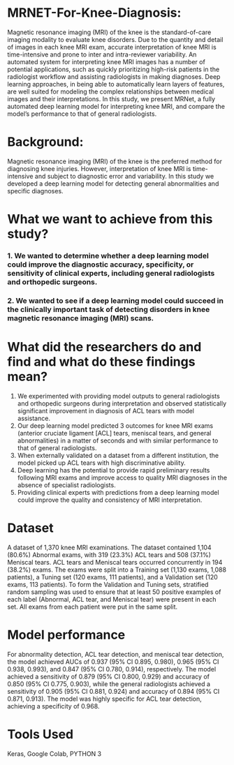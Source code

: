 # MRNET-For-Knee-Diagnosis:
Magnetic resonance imaging (MRI) of the knee is the standard-of-care imaging modality to evaluate knee disorders.
Due to the quantity and detail of images in each knee MRI exam, accurate interpretation of knee MRI is time-intensive and prone to inter and intra-reviewer variability.
An automated system for interpreting knee MRI images has a number of potential applications, such as quickly prioritizing high-risk patients in the radiologist workflow and assisting radiologists in making diagnoses.
Deep learning approaches, in being able to automatically learn layers of features, are well suited for modeling the complex relationships between medical images and their interpretations.
In this study, we present MRNet, a fully automated deep learning model for interpreting knee MRI, and compare the model’s performance to that of general radiologists.

# Background:
Magnetic resonance imaging (MRI) of the knee is the preferred method for diagnosing knee injuries. However, interpretation of knee MRI is time-intensive and
subject to diagnostic error and variability. In this study we developed a deep learning model for detecting general abnormalities and specific diagnoses.

# What we want to achieve from this study?
### 1. We wanted to determine whether a deep learning model could improve the diagnostic accuracy, specificity, or sensitivity of clinical experts, including general radiologists and orthopedic surgeons.
### 2. We wanted to see if a deep learning model could succeed in the clinically important task of detecting disorders in knee magnetic resonance imaging (MRI) scans.

# What did the researchers do and find and what do these findings mean?
1. We experimented with providing model outputs to general radiologists and orthopedic surgeons during interpretation and observed statistically significant
improvement in diagnosis of ACL tears with model assistance.
2. Our deep learning model predicted 3 outcomes for knee MRI exams (anterior cruciate ligament [ACL] tears, meniscal tears, and general abnormalities) in a matter of seconds and with similar performance to that of general radiologists.
3. When externally validated on a dataset from a different institution, the model picked up ACL tears with high discriminative ability.
4. Deep learning has the potential to provide rapid preliminary results following MRI exams and improve access to quality MRI diagnoses in the absence of specialist radiologists.
5. Providing clinical experts with predictions from a deep learning model could improve the quality and consistency of MRI interpretation.

# Dataset
A dataset of 1,370 knee MRI examinations. The dataset contained 1,104 (80.6%)
Abnormal exams, with 319 (23.3%) ACL tears and 508 (37.1%) Meniscal tears.
ACL tears and Meniscal tears occurred concurrently in 194 (38.2%) exams.
The exams were split into a Training set (1,130 exams, 1,088 patients), a Tuning set (120 exams, 111 patients), and a Validation set (120 exams, 113 patients).
To form the Validation and Tuning sets, stratified random sampling was used to ensure that at least 50 positive examples of each label (Abnormal, ACL tear, and Meniscal tear) were present in each set.
All exams from each patient were put in the same split.

# Model performance
For abnormality detection, ACL tear detection, and meniscal tear detection, the model achieved AUCs of 0.937 (95% CI 0.895, 0.980), 0.965 (95% CI 0.938, 0.993), and 0.847 (95% CI 0.780, 0.914), respectively.
The model achieved a sensitivity of 0.879 (95% CI 0.800, 0.929) and accuracy of 0.850 (95% CI 0.775, 0.903), while the general radiologists achieved a sensitivity of 0.905 (95% CI 0.881, 0.924) and accuracy of 0.894 (95% CI 0.871, 0.913).
The model was highly specific for ACL tear detection, achieving a specificity of 0.968.

# Tools Used
Keras, Google Colab, PYTHON 3
